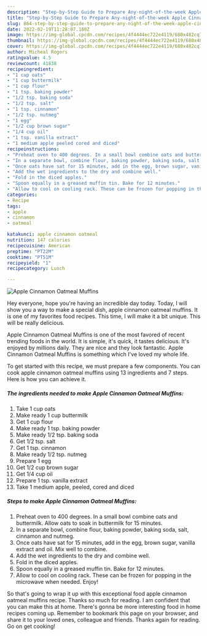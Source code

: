 ```yaml
---
description: "Step-by-Step Guide to Prepare Any-night-of-the-week Apple Cinnamon Oatmeal Muffins"
title: "Step-by-Step Guide to Prepare Any-night-of-the-week Apple Cinnamon Oatmeal Muffins"
slug: 864-step-by-step-guide-to-prepare-any-night-of-the-week-apple-cinnamon-oatmeal-muffins
date: 2022-02-19T11:28:07.180Z
image: https://img-global.cpcdn.com/recipes/4f4444ec722e4119/680x482cq70/apple-cinnamon-oatmeal-muffins-recipe-main-photo.jpg
thumbnail: https://img-global.cpcdn.com/recipes/4f4444ec722e4119/680x482cq70/apple-cinnamon-oatmeal-muffins-recipe-main-photo.jpg
cover: https://img-global.cpcdn.com/recipes/4f4444ec722e4119/680x482cq70/apple-cinnamon-oatmeal-muffins-recipe-main-photo.jpg
author: Micheal Rogers
ratingvalue: 4.5
reviewcount: 41838
recipeingredient:
- "1 cup oats"
- "1 cup buttermilk"
- "1 cup flour"
- "1 tsp. baking powder"
- "1/2 tsp. baking soda"
- "1/2 tsp. salt"
- "1 tsp. cinnamon"
- "1/2 tsp. nutmeg"
- "1 egg"
- "1/2 cup brown sugar"
- "1/4 cup oil"
- "1 tsp. vanilla extract"
- "1 medium apple peeled cored and diced"
recipeinstructions:
- "Preheat oven to 400 degrees. In a small bowl combine oats and buttermilk. Allow oats to soak in buttermilk for 15 minutes."
- "In a separate bowl, combine flour, baking powder, baking soda, salt, cinnamon and nutmeg."
- "Once oats have sat for 15 minutes, add in the egg, brown sugar, vanilla extract and oil. Mix well to combine."
- "Add the wet ingredients to the dry and combine well."
- "Fold in the diced apples."
- "Spoon equally in a greased muffin tin. Bake for 12 minutes."
- "Allow to cool on cooling rack. These can be frozen for popping in the microwave when needed. Enjoy!"
categories:
- Recipe
tags:
- apple
- cinnamon
- oatmeal

katakunci: apple cinnamon oatmeal 
nutrition: 147 calories
recipecuisine: American
preptime: "PT22M"
cooktime: "PT51M"
recipeyield: "1"
recipecategory: Lunch

---
```



![Apple Cinnamon Oatmeal Muffins](https://img-global.cpcdn.com/recipes/4f4444ec722e4119/680x482cq70/apple-cinnamon-oatmeal-muffins-recipe-main-photo.jpg)

Hey everyone, hope you're having an incredible day today. Today, I will show you a way to make a special dish, apple cinnamon oatmeal muffins. It is one of my favorites food recipes. This time, I will make it a bit unique. This will be really delicious.



Apple Cinnamon Oatmeal Muffins is one of the most favored of recent trending foods in the world. It is simple, it's quick, it tastes delicious. It's enjoyed by millions daily. They are nice and they look fantastic. Apple Cinnamon Oatmeal Muffins is something which I've loved my whole life.


To get started with this recipe, we must prepare a few components. You can cook apple cinnamon oatmeal muffins using 13 ingredients and 7 steps. Here is how you can achieve it.

<!--inarticleads1-->

##### The ingredients needed to make Apple Cinnamon Oatmeal Muffins:

1. Take 1 cup oats
1. Make ready 1 cup buttermilk
1. Get 1 cup flour
1. Make ready 1 tsp. baking powder
1. Make ready 1/2 tsp. baking soda
1. Get 1/2 tsp. salt
1. Get 1 tsp. cinnamon
1. Make ready 1/2 tsp. nutmeg
1. Prepare 1 egg
1. Get 1/2 cup brown sugar
1. Get 1/4 cup oil
1. Prepare 1 tsp. vanilla extract
1. Take 1 medium apple, peeled, cored and diced




<!--inarticleads2-->

##### Steps to make Apple Cinnamon Oatmeal Muffins:

1. Preheat oven to 400 degrees. In a small bowl combine oats and buttermilk. Allow oats to soak in buttermilk for 15 minutes.
1. In a separate bowl, combine flour, baking powder, baking soda, salt, cinnamon and nutmeg.
1. Once oats have sat for 15 minutes, add in the egg, brown sugar, vanilla extract and oil. Mix well to combine.
1. Add the wet ingredients to the dry and combine well.
1. Fold in the diced apples.
1. Spoon equally in a greased muffin tin. Bake for 12 minutes.
1. Allow to cool on cooling rack. These can be frozen for popping in the microwave when needed. Enjoy!




So that's going to wrap it up with this exceptional food apple cinnamon oatmeal muffins recipe. Thanks so much for reading. I am confident that you can make this at home. There's gonna be more interesting food in home recipes coming up. Remember to bookmark this page on your browser, and share it to your loved ones, colleague and friends. Thanks again for reading. Go on get cooking!
